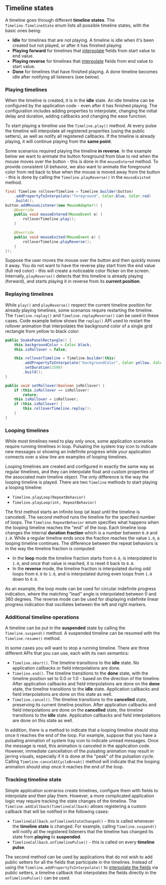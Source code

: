 ## Timeline states

A timeline goes through different **timeline states**. The `Timeline.TimelineState` enum lists all possible timeline states, with the basic ones being:

* **Idle** for timelines that are not playing. A timeline is idle when it's been created but not played, or after it has finished playing
* **Playing forward** for timelines that [interpolate](TimelineInterpolatingFields.md) fields from start value to end value.
* **Playing reverse** for timelines that [interpolate](TimelineInterpolatingFields.md) fields from end value to start value.
* **Done** for timelines that have finished playing. A done timeline becomes idle after notifying all listeners (see below).

### Playing timelines

When the timeline is created, it is in the **idle** state. An idle timeline can be configured by the application code - even after it has finished playing. The configuration includes adding properties to interpolate, changing the initial delay and duration, adding callbacks and changing the ease function.

To start playing a timeline use the `Timeline.play()` method. At every pulse the timeline will interpolate all registered properties (using the public setters), as well as notify all registered callbacks. If the timeline is already playing, it will continue playing from the **same point**.

Some scenarios required playing the timeline **in reverse**. In the example below we want to animate the button foreground from blue to red when the mouse moves over the button - this is done in the `mouseEntered` method. To provide consistent UI behavior, we also want to animate the foreground color from red back to blue when the mouse is moved away from the button - this is done by calling the `Timeline.playReverse()` in the `mouseExisted` method.

```java
final Timeline rolloverTimeline = Timeline.builder(button)
    .addPropertyToInterpolate("foreground", Color.blue, Color.red)
    .build();
button.addMouseListener(new MouseAdapter() {
	@Override
	public void mouseEntered(MouseEvent e) {
		rolloverTimeline.play();
	}

	@Override
	public void mouseExited(MouseEvent e) {
		rolloverTimeline.playReverse();
	}
});
```

Suppose the user moves the mouse over the button and then quickly moves it away. You do not want to have the reverse play start from the end value (full red color) - this will create a noticeable color flicker on the screen. Internally, `playReverse()` detects that this timeline is already playing (forward), and starts playing it in reverse from its **current position**.

### Replaying timelines

While `play()` and `playReverse()` respect the current timeline position for already playing timelines, some scenarios require restarting the timeline. The `Timeline.replay()` and `Timeline.replayReverse()` can be used in these cases. Code example below shows the `replay()` API used to restart the rollover animation that interpolates the background color of a single grid rectangle from yellow to black color:

```java
public SnakePanelRectangle() {
	this.backgroundColor = Color.black;
	this.isRollover = false;

	this.rolloverTimeline = Timeline.builder(this)
        .addPropertyToInterpolate("backgroundColor", Color.yellow, Color.black)
        .setDuration(2500)
        .build();
}

public void setRollover(boolean isRollover) {
	if (this.isRollover == isRollover)
		return;
	this.isRollover = isRollover;
	if (this.isRollover) {
		this.rolloverTimeline.replay();
	}
}
```

### Looping timelines
While most timelines need to play only once, some application scenarios require running timelines in loop. Pulsating the system tray icon to indicate new messages or showing an indefinite progress while your application connects over a slow line are examples of looping timelines.

Looping timelines are created and configured in exactly the same way as regular timelines, and they can interpolate float and custom properties of the associated main timeline object. The only difference is the way the looping timeline is played. There are two `Timeline` methods to start playing a looping timeline:

* `Timeline.playLoop(RepeatBehavior)`
* `Timeline.playLoop(int, RepeatBehavior)`

The first method starts an infinite loop (at least until the timeline is canceled). The second method runs the timeline for the specified number of loops. The `Timeline.RepeatBehavior` enum specifies what happens when the looping timeline reaches the "end" of the loop. Each timeline loop changes the internal **duration fraction** which is a number between `0.0` and `1.0`. While a regular timeline ends once the fraction reaches the value `1.0`, a looping timeline continues. The difference between the repeat behaviors is in the way the timeline fraction is computed:

* In the **loop** mode the timeline fraction starts from `0.0`, is interpolated to `1.0`, and once that value is reached, it is reset it back to `0.0`.
* In the **reverse** mode, the timeline fraction is interpolated during odd loops from `0.0` to `1.0`, and is interpolated during even loops from `1.0` down to `0.0`.

As an example, the loop mode can be used for circular indefinite progress indication, where the matching "lead" angle is interpolated between 0 and 360 degrees. The reverse mode can be used for displaying indefinite linear progress indication that oscillates between the left and right markers.

### Additional timeline operations
A timeline can be put in the **suspended** state by calling the `Timeline.suspend()` method. A suspended timeline can be resumed with the `Timeline.resume()` method.

In some cases you will want to stop a running timeline. There are three different APIs that you can use, each with its own semantics:

* `Timeline.abort()`. The timeline transitions to the **idle** state. No application callbacks or field interpolations are done.
* `Timeline.end()`. The timeline transitions to the **done** state, with the timeline position set to 0.0 or 1.0 - based on the direction of the timeline. After application callbacks and field interpolations are done on the **done** state, the timeline transitions to the **idle** state. Application callbacks and field interpolations are done on this state as well.
* `Timeline.cancel()`. The timeline transitions to the **cancelled** state, preserving its current timeline position. After application callbacks and field interpolations are done on the **cancelled** state, the timeline transitions to the **idle** state. Application callbacks and field interpolations are done on this state as well.

In addition, there is a method to indicate that a looping timeline should stop once it reaches the end of the loop. For example, suppose that you have a pulsating animation of system tray icon to indicate unread messages. Once the message is read, this animation is canceled in the application code. However, immediate cancellation of the pulsating animation may result in jarring visuals, especially if it is done at the "peak" of the pulsation cycle. Calling `Timeline.cancelAtCycleBreak()` method will indicate that the looping animation should stop once it reaches the end of the loop.

### Tracking timeline state
Simple application scenarios create timelines, configure them with fields to interpolate and then play them. However, a more complicated application logic may require tracking the state changes of the timeline. The `Timeline.addCallback(TimelineCallback)` allows registering a custom callback that will be notified in the following cases:

* `TimelineCallback.onTimelineStateChanged()` - this is called whenever the **timeline state** is changed. For example, calling `Timeline.suspend()` will notify all the registered listeners that the timeline has changed its state from **playing** to **suspended**.
* `TimelineCallback.onTimelinePulse()` - this is called on every **timeline pulse**.

The second method can be used by applications that do not wish to add public setters for all the fields that participate in the timelines. Instead of using the `Timeline.addPropertyToInterpolate()` to [interpolate the fields](TimelineInterpolatingFields.md) via public setters, a timeline callback that interpolates the fields directly in the `onTimelinePulse()` can be used.
